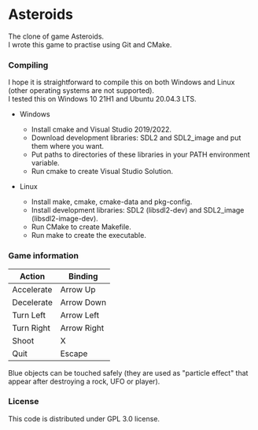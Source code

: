 # Asteroids
The clone of game Asteroids.<br>
I wrote this game to practise using Git and CMake.

### Compiling
I hope it is straightforward to compile this on both Windows and Linux (other operating systems are not supported).<br>
I tested this on Windows 10 21H1 and Ubuntu 20.04.3 LTS.

* Windows
    * Install cmake and Visual Studio 2019/2022.
    * Download development libraries: SDL2 and SDL2_image and put them where you want.
    * Put paths to directories of these libraries in your PATH environment variable.
    * Run cmake to create Visual Studio Solution.

* Linux
    * Install make, cmake, cmake-data and pkg-config.
    * Install development libraries: SDL2 (libsdl2-dev) and SDL2_image (libsdl2-image-dev).
    * Run CMake to create Makefile.
    * Run make to create the executable.

### Game information

|   Action   |   Binding   |
| ---------- | ----------- |
| Accelerate | Arrow Up    |
| Decelerate | Arrow Down  |
| Turn Left  | Arrow Left  |
| Turn Right | Arrow Right |
|   Shoot    |     X       |
|   Quit     |   Escape    |

Blue objects can be touched safely (they are used as "particle effect" that appear after destroying a rock, UFO or player).

### License
This code is distributed under GPL 3.0 license.